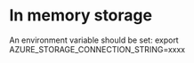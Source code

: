 # In memory storage

An environment variable should be set:
export AZURE_STORAGE_CONNECTION_STRING=xxxx